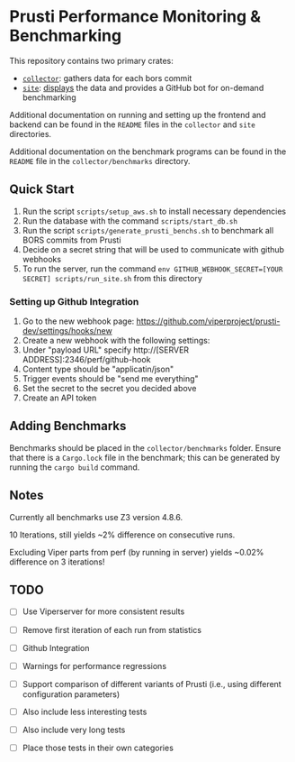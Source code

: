 # Prusti Performance Monitoring & Benchmarking

This repository contains two primary crates: 
* [`collector`](./collector): gathers data for each bors commit
* [`site`](./site): [displays](http://34.228.27.164:2346) the data and provides a GitHub bot for on-demand benchmarking

Additional documentation on running and setting up the frontend and backend can
be found in the `README` files in the `collector` and `site` directories.

Additional documentation on the benchmark programs can be found in the `README`
file in the `collector/benchmarks` directory.

## Quick Start

1. Run the script `scripts/setup_aws.sh` to install necessary dependencies
2. Run the database with the command `scripts/start_db.sh`
3. Run the script `scripts/generate_prusti_benchs.sh` to benchmark all BORS commits from Prusti
4. Decide on a secret string that will be used to communicate with github webhooks
5. To run the server, run the command `env GITHUB_WEBHOOK_SECRET=[YOUR SECRET] scripts/run_site.sh` from this directory

### Setting up Github Integration

1. Go to the new webhook page: https://github.com/viperproject/prusti-dev/settings/hooks/new
2. Create a new webhook with the following settings:
  1. Under "payload URL" specify http://[SERVER ADDRESS]:2346/perf/github-hook
  2. Content type should be "applicatin/json"
  3. Trigger events should be "send me everything"
  4. Set the secret to the secret you decided above
3. Create an API token

## Adding Benchmarks

Benchmarks should be placed in the `collector/benchmarks` folder. Ensure that
there is a `Cargo.lock` file in the benchmark; this can be generated by running
the `cargo build` command.

## Notes

Currently all benchmarks use Z3 version 4.8.6.

10 Iterations, still yields ~2% difference on consecutive runs.

Excluding Viper parts from perf (by running in server) yields ~0.02% difference on 3 iterations!

## TODO

- [ ] Use Viperserver for more consistent results
- [ ] Remove first iteration of each run from statistics
- [ ] Github Integration
- [ ] Warnings for performance regressions
- [ ] Support comparison of different variants of Prusti (i.e., using different configuration parameters)
- [ ] Also include less interesting tests
- [ ] Also include very long tests
- [ ] Place those tests in their own categories


